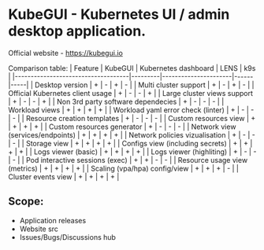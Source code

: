 # KubeGUI - Kubernetes UI / admin desktop application.

Official website - https://kubegui.io

Comparison table: 
| Feature                            | KubeGUI | Kubernetes dashboard | LENS | k9s |
|------------------------------------|---------|----------------------|------|-----|
| Desktop version                    | +       | -                    | +    | -   |
| Multi cluster support              | +       | -                    | +    | -   |
| Official Kubernetes client usage   | +       | -                    | -    | +   |
| Large cluster views support        | +       | -                    | -    | +   |
| Non 3rd party software dependecies | +       | -                    | -    | -   |
| Workload views                     | +       | +                    | +    | +   |
| Workload yaml error check (linter) | +       | -                    | -    | -   |
| Resource creation templates        | +       | -                    | -    | -   |
| Custom resources view              | +       | +                    | +    | +   |
| Custom resources generator         | +       | -                    | -    | -   |
| Network view (services/endpoints)  | +       | +                    | +    | +   |
| Network policies vizualisation     | +       | -                    | -    | -   |
| Storage view                       | +       | +                    | +    | +   |
| Configs view (including secrets)   | +       | +                    | +    | +   |
| Logs viewer (basic)                | +       | +                    | +    | +   |
| Logs viewer (highliting)           | +       | -                    | -    | -   |
| Pod interactive sessions (exec)    | +       | +                    | -    | -   |
| Resource usage view (metrics)      | +       | +                    | +    | +   |
| Scaling  (vpa/hpa) config/view     | +       | +                    | +    | -   |
| Cluster events view                | +       | +                    | +    | +   |

## Scope:
- Application releases
- Website src
- Issues/Bugs/Discussions hub
